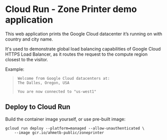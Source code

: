# Cloud Run - Zone Printer demo application

This web application prints the Google Cloud datacenter it’s running on with
country and city name.

It's used to demonstrate global load balancing capabilities of Google Cloud
HTTPS Load Balancer, as it routes the request to the compute region closest
to the visitor.

Example:

> ```text
> Welcome from Google Cloud datacenters at:
> The Dalles, Oregon, USA
>
> You are now connected to "us-west1"
> ```

## Deploy to Cloud Run

Build the container image yourself, or use pre-built image:

    gcloud run deploy --platform=managed --allow-unauthenticated \
        --image gcr.io/ahmetb-public/zoneprinter

